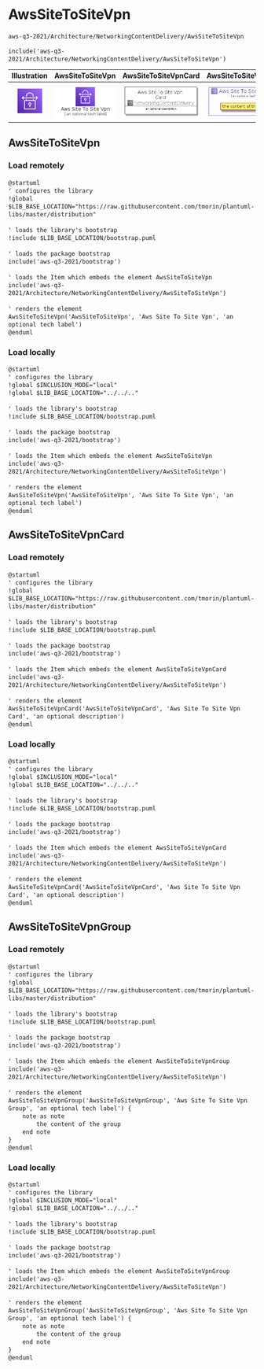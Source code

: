 # AwsSiteToSiteVpn


```text
aws-q3-2021/Architecture/NetworkingContentDelivery/AwsSiteToSiteVpn
```

```text
include('aws-q3-2021/Architecture/NetworkingContentDelivery/AwsSiteToSiteVpn')
```



| Illustration | AwsSiteToSiteVpn | AwsSiteToSiteVpnCard | AwsSiteToSiteVpnGroup |
| :---: | :---: | :---: | :---: |
| ![illustration for Illustration](../../../aws-q3-2021/Architecture/NetworkingContentDelivery/AwsSiteToSiteVpn.png) | ![illustration for AwsSiteToSiteVpn](../../../aws-q3-2021/Architecture/NetworkingContentDelivery/AwsSiteToSiteVpn.Local.png) | ![illustration for AwsSiteToSiteVpnCard](../../../aws-q3-2021/Architecture/NetworkingContentDelivery/AwsSiteToSiteVpnCard.Local.png) | ![illustration for AwsSiteToSiteVpnGroup](../../../aws-q3-2021/Architecture/NetworkingContentDelivery/AwsSiteToSiteVpnGroup.Local.png) |




## AwsSiteToSiteVpn

### Load remotely
```plantuml
@startuml
' configures the library
!global $LIB_BASE_LOCATION="https://raw.githubusercontent.com/tmorin/plantuml-libs/master/distribution"

' loads the library's bootstrap
!include $LIB_BASE_LOCATION/bootstrap.puml

' loads the package bootstrap
include('aws-q3-2021/bootstrap')

' loads the Item which embeds the element AwsSiteToSiteVpn
include('aws-q3-2021/Architecture/NetworkingContentDelivery/AwsSiteToSiteVpn')

' renders the element
AwsSiteToSiteVpn('AwsSiteToSiteVpn', 'Aws Site To Site Vpn', 'an optional tech label')
@enduml
```

### Load locally
```plantuml
@startuml
' configures the library
!global $INCLUSION_MODE="local"
!global $LIB_BASE_LOCATION="../../.."

' loads the library's bootstrap
!include $LIB_BASE_LOCATION/bootstrap.puml

' loads the package bootstrap
include('aws-q3-2021/bootstrap')

' loads the Item which embeds the element AwsSiteToSiteVpn
include('aws-q3-2021/Architecture/NetworkingContentDelivery/AwsSiteToSiteVpn')

' renders the element
AwsSiteToSiteVpn('AwsSiteToSiteVpn', 'Aws Site To Site Vpn', 'an optional tech label')
@enduml
```

## AwsSiteToSiteVpnCard

### Load remotely
```plantuml
@startuml
' configures the library
!global $LIB_BASE_LOCATION="https://raw.githubusercontent.com/tmorin/plantuml-libs/master/distribution"

' loads the library's bootstrap
!include $LIB_BASE_LOCATION/bootstrap.puml

' loads the package bootstrap
include('aws-q3-2021/bootstrap')

' loads the Item which embeds the element AwsSiteToSiteVpnCard
include('aws-q3-2021/Architecture/NetworkingContentDelivery/AwsSiteToSiteVpn')

' renders the element
AwsSiteToSiteVpnCard('AwsSiteToSiteVpnCard', 'Aws Site To Site Vpn Card', 'an optional description')
@enduml
```

### Load locally
```plantuml
@startuml
' configures the library
!global $INCLUSION_MODE="local"
!global $LIB_BASE_LOCATION="../../.."

' loads the library's bootstrap
!include $LIB_BASE_LOCATION/bootstrap.puml

' loads the package bootstrap
include('aws-q3-2021/bootstrap')

' loads the Item which embeds the element AwsSiteToSiteVpnCard
include('aws-q3-2021/Architecture/NetworkingContentDelivery/AwsSiteToSiteVpn')

' renders the element
AwsSiteToSiteVpnCard('AwsSiteToSiteVpnCard', 'Aws Site To Site Vpn Card', 'an optional description')
@enduml
```

## AwsSiteToSiteVpnGroup

### Load remotely
```plantuml
@startuml
' configures the library
!global $LIB_BASE_LOCATION="https://raw.githubusercontent.com/tmorin/plantuml-libs/master/distribution"

' loads the library's bootstrap
!include $LIB_BASE_LOCATION/bootstrap.puml

' loads the package bootstrap
include('aws-q3-2021/bootstrap')

' loads the Item which embeds the element AwsSiteToSiteVpnGroup
include('aws-q3-2021/Architecture/NetworkingContentDelivery/AwsSiteToSiteVpn')

' renders the element
AwsSiteToSiteVpnGroup('AwsSiteToSiteVpnGroup', 'Aws Site To Site Vpn Group', 'an optional tech label') {
    note as note
        the content of the group
    end note
}
@enduml
```

### Load locally
```plantuml
@startuml
' configures the library
!global $INCLUSION_MODE="local"
!global $LIB_BASE_LOCATION="../../.."

' loads the library's bootstrap
!include $LIB_BASE_LOCATION/bootstrap.puml

' loads the package bootstrap
include('aws-q3-2021/bootstrap')

' loads the Item which embeds the element AwsSiteToSiteVpnGroup
include('aws-q3-2021/Architecture/NetworkingContentDelivery/AwsSiteToSiteVpn')

' renders the element
AwsSiteToSiteVpnGroup('AwsSiteToSiteVpnGroup', 'Aws Site To Site Vpn Group', 'an optional tech label') {
    note as note
        the content of the group
    end note
}
@enduml
```

